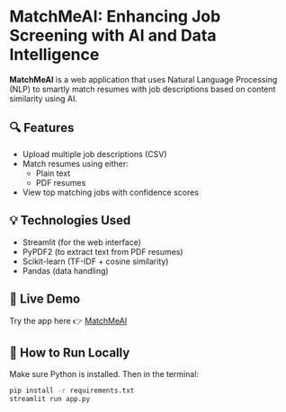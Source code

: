 # MatchMeAI: Enhancing Job Screening with AI and Data Intelligence

**MatchMeAI** is a web application that uses Natural Language Processing (NLP) to smartly match resumes with job descriptions based on content similarity using AI.
## 🔍 Features

- Upload multiple job descriptions (CSV)
- Match resumes using either:
  - Plain text
  - PDF resumes
- View top matching jobs with confidence scores

## 💡 Technologies Used

- Streamlit (for the web interface)
- PyPDF2 (to extract text from PDF resumes)
- Scikit-learn (TF-IDF + cosine similarity)
- Pandas (data handling)

## 🔗 Live Demo

Try the app here 👉 [MatchMeAI](https://matchmeai-b6z5x3zsylrhzhpecsw6fr.streamlit.app)

## 🚀 How to Run Locally

Make sure Python is installed. Then in the terminal:

```bash
pip install -r requirements.txt
streamlit run app.py

